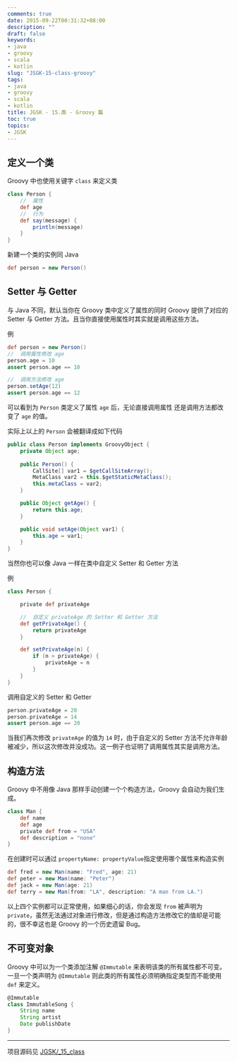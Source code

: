 ```yaml
---
comments: true
date: 2015-09-22T00:31:32+08:00
description: ""
draft: false
keywords:
- java
- groovy
- scala
- kotlin
slug: "JSGK-15-class-groovy"
tags:
- java
- groovy
- scala
- kotlin
title: JGSK - 15.类 - Groovy 篇
toc: true
topics:
- JGSK
---
```


## 定义一个类

Groovy 中也使用关键字 `class` 来定义类

```groovy
class Person {
    //  属性
    def age
    //  行为
    def say(message) {
        println(message)
    }
}
```

<!--more-->

新建一个类的实例同 Java

```groovy
def person = new Person()
```

## Setter 与 Getter

与 Java 不同，默认当你在 Groovy 类中定义了属性的同时 Groovy 提供了对应的 Setter 与 Getter 方法。且当你直接使用属性时其实就是调用这些方法。

例

```groovy
def person = new Person()
//  调用属性修改 age
person.age = 10
assert person.age == 10

//  调用方法修改 age
person.setAge(12)
assert person.age == 12
```

可以看到为 `Person` 类定义了属性 `age` 后，无论直接调用属性 还是调用方法都改变了 `age` 的值。

实际上以上的 `Person` 会被翻译成如下代码

```java
public class Person implements GroovyObject {
    private Object age;
 
    public Person() {
        CallSite[] var1 = $getCallSiteArray();
        MetaClass var2 = this.$getStaticMetaClass();
        this.metaClass = var2;
    }

    public Object getAge() {
        return this.age;
    }

    public void setAge(Object var1) {
        this.age = var1;
    }
}
```

当然你也可以像 Java 一样在类中自定义 Setter 和 Getter 方法

例

```groovy
class Person {

    private def privateAge

    //  自定义 privateAge 的 Setter 和 Getter 方法
    def getPrivateAge() {
        return privateAge
    }

    def setPrivateAge(n) {
        if (n > privateAge) {
            privateAge = n
        }
    }
}
```

调用自定义的 Setter 和 Getter

```groovy
person.privateAge = 20
person.privateAge = 14
assert person.age == 20
```

当我们再次修改 `privateAge` 的值为 `14` 时，由于自定义的 Setter 方法不允许年龄被减少，所以这次修改并没成功。这一例子也证明了调用属性其实是调用方法。

## 构造方法

Groovy 中不用像 Java 那样手动创建一个个构造方法，Groovy 会自动为我们生成。

```groovy
class Man {
    def name
    def age
    private def from = "USA"
    def description = "none"
}

```

在创建时可以通过 `propertyName: propertyValue`指定使用哪个属性来构造实例

```groovy
def fred = new Man(name: "Fred", age: 21)
def peter = new Man(name: "Peter")
def jack = new Man(age: 21)
def terry = new Man(from: "LA", description: "A man from LA.")
```

以上四个实例都可以正常使用，如果细心的话，你会发现 `from` 被声明为 `private`，虽然无法通过对象进行修改，但是通过构造方法修改它的值却是可能的，很不幸这也是 Groovy 的一个历史遗留 Bug。

## 不可变对象

Groovy 中可以为一个类添加注解 `@Immutable` 来表明该类的所有属性都不可变。一旦一个类声明为 `@Immutable` 则此类的所有属性必须明确指定类型而不能使用 `def` 来定义。

```groovy
@Immutable
class ImmutableSong {
    String name
    String artist
    Date publishDate
}
```


---

项目源码见 [JGSK/_15_class](https://github.com/SidneyXu/JGSK)

